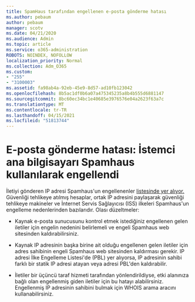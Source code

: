 ```yaml
---
title: SpamHaus tarafından engellenen e-posta gönderme hatası
ms.author: pebaum
author: pebaum
manager: scotv
ms.date: 04/21/2020
ms.audience: Admin
ms.topic: article
ms.service: o365-administration
ROBOTS: NOINDEX, NOFOLLOW
localization_priority: Normal
ms.collection: Adm_O365
ms.custom:
- "255"
- "3100003"
ms.assetid: fa98ab4a-92eb-45e9-8d57-ad10fb123042
ms.openlocfilehash: 8b5ac1df0b6a07a475345235a8b4b555d6881147
ms.sourcegitcommit: 8bc60ec34bc1e40685e3976576e04a2623f63a7c
ms.translationtype: MT
ms.contentlocale: tr-TR
ms.lasthandoff: 04/15/2021
ms.locfileid: "51813744"
---
```

# <a name="error-sending-email-client-host-blocked-using-spamhaus"></a>E-posta gönderme hatası: İstemci ana bilgisayarı Spamhaus kullanılarak engellendi

İletiyi gönderen IP adresi Spamhaus'un engellenenler [listesinde yer alıyor.](https://go.microsoft.com/fwlink/p/?linkid=123245) Güvenliği tehlikeye atılmış hesaplar, ortak IP adresini paylaşarak güvenliği tehlikeye makineler ve İnternet Servis Sağlayıcısı (ISS) ilkeleri Spamhaus'un engelleme nedenlerinden bazılarıdır. Olası düzeltmeler:
  
- Kaynak e-posta sunucusunu kontrol etmek istediğiniz engellenen gelen iletiler için engelin nedenini belirlemeli ve engeli Spamhaus web sitesinden kaldırabilirsiniz.

- Kaynak IP adresinin başka birine ait olduğu engellenen gelen iletiler için adres sahibinin engeli Spamhaus web sitesinden kaldırması gerekir. IP adresi İlke Engelleme Listesi'de (PBL) yer alıyorsa, IP adresinin sahibi farklı bir statik IP adresi atayan veya adresi PBL'den kaldırabilir.

- İletiler bir üçüncü taraf hizmeti tarafından yönlendirildiyse, etki alanınıza bağlı olan engellenmiş giden iletiler için bu hatayı alabilirsiniz. Engellenmiş IP adresinin sahibini bulmak için WHOIS arama aracını kullanabilirsiniz.
